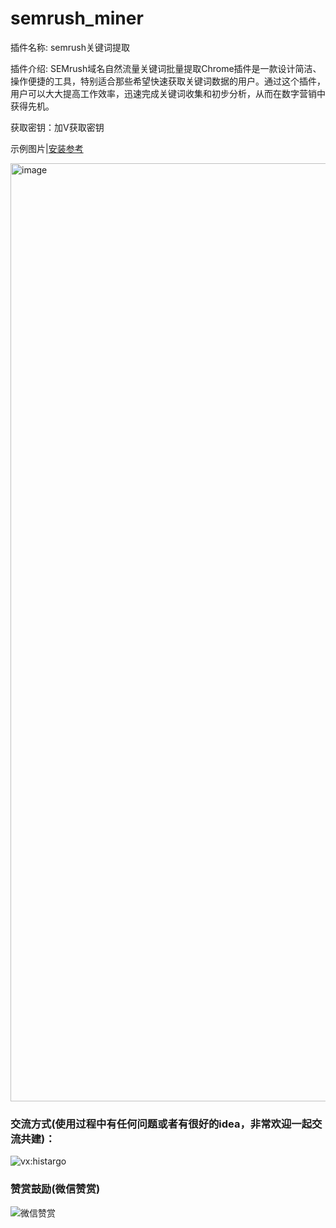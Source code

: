 # semrush_miner
插件名称: semrush关键词提取

插件介绍:
SEMrush域名自然流量关键词批量提取Chrome插件是一款设计简洁、操作便捷的工具，特别适合那些希望快速获取关键词数据的用户。通过这个插件，用户可以大大提高工作效率，迅速完成关键词收集和初步分析，从而在数字营销中获得先机。

获取密钥：加V获取密钥

示例图片|[安装参考](https://www.bilibili.com/video/BV1514y1U7Uw/?vd_source=07bc57c14ff07a0d104533f8de5fb6d3)

<img width="1501" alt="image" src="https://github.com/user-attachments/assets/45a0194f-6f49-4296-8b4f-6462de04f00a">


### 交流方式(使用过程中有任何问题或者有很好的idea，非常欢迎一起交流共建)：

![vx:histargo](https://i.ibb.co/hMbTs1G/a3779b33-bfe2-4ff9-a592-f0ec090a3055-1-2.jpg)

### 赞赏鼓励(微信赞赏)

![微信赞赏](https://github.com/niemingxing/search-recommendations/assets/7400829/ddd8b306-9cd4-448c-9700-4eea9ce630fb)


